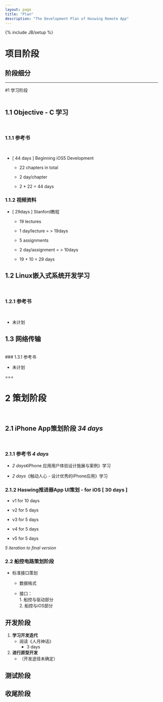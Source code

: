 ```yaml
---
layout: page
title: "Plan"
description: "The Development Plan of Haswing Remote App"
---
```

{% include JB/setup %}
# 项目阶段  

## 阶段细分  
  
--------  

#1 学习阶段  
</br>  

## 1.1 Objective - C 学习  
</br>  
  
### 1.1.1 参考书
</br>  
  
- [ 44 days ] Beginning iOS5 Development
  
	* 22 chapters in total  

	* 2 day/chapter   
  
	* 2 * 22 = 44 days  
   
  
### 1.1.2 视频资料
	  
- [ 29days ] Stanford教程
  		  
	* 19 lectures
  		  
	* 1 day/lecture = > 19days
  		  
	* 5 assignments
   		  
	* 2 day/assignment = > 10days
  		  
	* 19 + 10 = 29 days  
  
 
## 1.2 Linux嵌入式系统开发学习   
</br>  
  
### 1.2.1 参考书  
</br>  
  
- 未计划    
  
## 1.3 网络传输  
</br>  
### 1.3.1 参考书  
</br>  
 
- 未计划  

  
===  

# 2 策划阶段    
</br>
  
## 2.1 iPhone App策划阶段 *34 days*  
</br>
  
### 2.1.1 参考书 *4 days*
  
- *2 days*《iPhone 应用用户体验设计施展与案例》学习  
  
- *2 days*《触动人心 - 设计优秀的iPhone应用》学习
  
### 2.1.2 Haswing推进器App UI策划 - for iOS [ 30 days ]
  
- v1 for 10 days
	  
- v2 for 5 days
	  
- v3 for 5 days
	  
- v4 for 5 days
	  
- v5 for 5 days</br>
 
*5 iteration to final version*      
  
### 2.2 船控电路策划阶段
  

- 标准接口策划  

	* 数据格式  

	* 接口：<br/>1. 船控与驱动部分<br/>2. 船控与iOS部分

## 开发阶段
1. **学习开发迭代**  
	- 阅读《人月神话》
		* 3 days  
2. **进行原型开发**  
	- （开发途径未确定）  

## 测试阶段
## 收尾阶段
